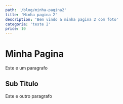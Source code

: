 ```yaml
---
path: '/blog/minha-pagina2'
title: 'Minha pagina 2'
description: 'Bem vindo a minha pagina 2 com foto'
categoria: 'teste 2'
price: 10
---
```


# Minha Pagina

Este e um paragrafo 

## Sub Titulo

Este e outro paragrafo